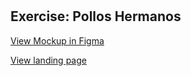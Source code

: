 # 
<h2>Exercise: Pollos Hermanos </h2>

<a href="https://www.figma.com/file/fsmdFUTtT1bz20lN1FQwE2/Pollos-hermanos?node-id=0%3A1" target="_blank">View Mockup in Figma</a>

<a href="sousadesign.github.io" target="_blank">View landing page</a>
